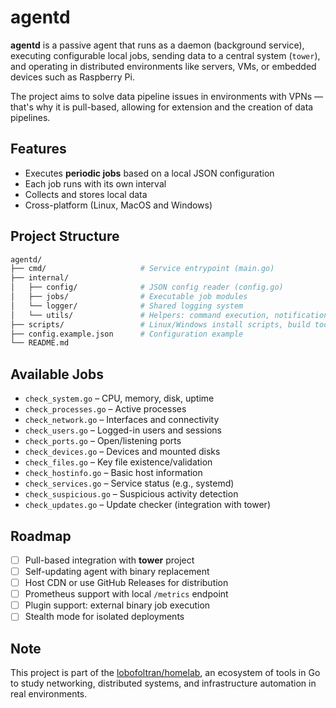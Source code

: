 # agentd

**agentd** is a passive agent that runs as a daemon (background service), executing configurable local jobs, sending data to a central system (`tower`), and operating in distributed environments like servers, VMs, or embedded devices such as Raspberry Pi.

The project aims to solve data pipeline issues in environments with VPNs — that's why it is pull-based, allowing for extension and the creation of data pipelines.

## Features

- Executes **periodic jobs** based on a local JSON configuration
- Each job runs with its own interval
- Collects and stores local data
- Cross-platform (Linux, MacOS and Windows)

## Project Structure

```bash
agentd/
├── cmd/                     # Service entrypoint (main.go)
├── internal/
│   ├── config/              # JSON config reader (config.go)
│   ├── jobs/                # Executable job modules
│   └── logger/              # Shared logging system
│   └── utils/               # Helpers: command execution, notifications, results
├── scripts/                 # Linux/Windows install scripts, build tools
├── config.example.json      # Configuration example
└── README.md
```

## Available Jobs

- `check_system.go` – CPU, memory, disk, uptime
- `check_processes.go` – Active processes
- `check_network.go` – Interfaces and connectivity
- `check_users.go` – Logged-in users and sessions
- `check_ports.go` – Open/listening ports
- `check_devices.go` – Devices and mounted disks
- `check_files.go` – Key file existence/validation
- `check_hostinfo.go` – Basic host information
- `check_services.go` – Service status (e.g., systemd)
- `check_suspicious.go` – Suspicious activity detection
- `check_updates.go` – Update checker (integration with tower)

## Roadmap

- [ ] Pull-based integration with **tower** project
- [ ] Self-updating agent with binary replacement
- [ ] Host CDN or use GitHub Releases for distribution
- [ ] Prometheus support with local `/metrics` endpoint
- [ ] Plugin support: external binary job execution
- [ ] Stealth mode for isolated deployments

## Note

This project is part of the [lobofoltran/homelab](https://github.com/lobofoltran/homelab), an ecosystem of tools in Go to study networking, distributed systems, and infrastructure automation in real environments.